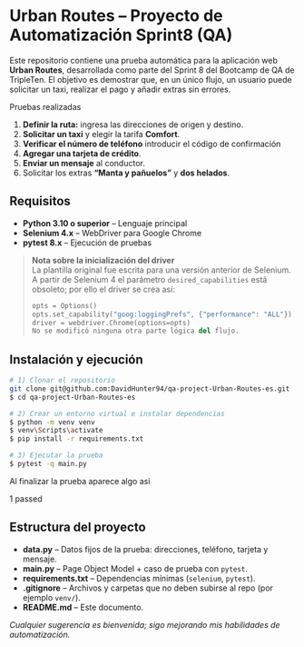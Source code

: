 # Urban Routes – Proyecto de Automatización Sprint8 (QA)

Este repositorio contiene una prueba automática  para la aplicación web **Urban Routes**, desarrollada como parte del Sprint 8 del Bootcamp de QA de TripleTen. El objetivo es demostrar que, en un único flujo, un usuario puede solicitar un taxi, realizar el pago y añadir extras sin errores.


Pruebas realizadas

1. **Definir la ruta:** ingresa las direcciones de origen y destino.
2. **Solicitar un taxi** y elegir la tarifa **Comfort**.
3. **Verificar el número de teléfono** introducir el código de confirmación
4. **Agregar una tarjeta de crédito**.
5. **Enviar un mensaje** al conductor.
6. Solicitar los extras **“Manta y pañuelos”** y **dos helados**.

## Requisitos

- **Python 3.10 o superior** – Lenguaje principal  
- **Selenium 4.x** – WebDriver para Google Chrome  
- **pytest 8.x** – Ejecución de pruebas

> **Nota sobre la inicialización del driver**  
> La plantilla original fue escrita para una versión anterior de Selenium.  
> A partir de Selenium 4 el parámetro `desired_capabilities` está obsoleto; por ello el driver se crea así:
> ```python
> opts = Options()
> opts.set_capability("goog:loggingPrefs", {"performance": "ALL"})
> driver = webdriver.Chrome(options=opts)
> No se modificó ninguna otra parte lógica del flujo.

## Instalación y ejecución

```bash
# 1) Clonar el repositorio
git clone git@github.com:DavidHunter94/qa-project-Urban-Routes-es.git
$ cd qa-project-Urban-Routes-es

# 2) Crear un entorno virtual e instalar dependencias
$ python -m venv venv
$ venv\Scripts\activate 
$ pip install -r requirements.txt

# 3) Ejecutar la prueba
$ pytest -q main.py
```

Al finalizar la prueba aparece algo asi

1 passed

## Estructura del proyecto

- **data.py** – Datos fijos de la prueba: direcciones, teléfono, tarjeta y mensaje.
- **main.py** – Page Object Model + caso de prueba con `pytest`.
- **requirements.txt** – Dependencias mínimas (`selenium`, `pytest`).
- **.gitignore** – Archivos y carpetas que no deben subirse al repo (por ejemplo `venv/`).
- **README.md** – Este documento.


*Cualquier sugerencia es bienvenida; sigo mejorando mis habilidades de automatización.*

